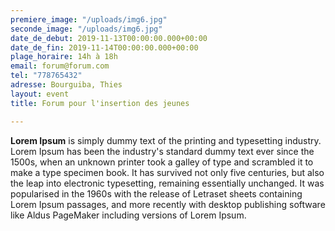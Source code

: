 ```yaml
---
premiere_image: "/uploads/img6.jpg"
seconde_image: "/uploads/img6.jpg"
date_de_debut: 2019-11-13T00:00:00.000+00:00
date_de_fin: 2019-11-14T00:00:00.000+00:00
plage_horaire: 14h à 18h
email: forum@forum.com
tel: "778765432"
adresse: Bourguiba, Thies
layout: event
title: Forum pour l'insertion des jeunes

---
```

**Lorem Ipsum** is simply dummy text of the printing and typesetting industry. Lorem Ipsum has been the industry's standard dummy text ever since the 1500s, when an unknown printer took a galley of type and scrambled it to make a type specimen book. It has survived not only five centuries, but also the leap into electronic typesetting, remaining essentially unchanged. It was popularised in the 1960s with the release of Letraset sheets containing Lorem Ipsum passages, and more recently with desktop publishing software like Aldus PageMaker including versions of Lorem Ipsum.